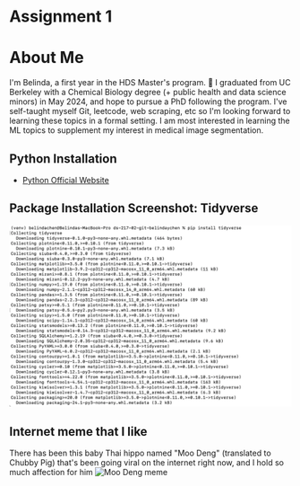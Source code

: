 # Assignment 1

# About Me 
I'm Belinda, a first year in the HDS Master's program. 🙂 I graduated from UC Berkeley with a Chemical Biology degree (+ public health and data science minors) in May 2024, and hope to pursue a PhD following the program. I've self-taught myself Git, leetcode, web scraping, etc so I'm looking forward to learning these topics in a formal setting. I am most interested in learning the ML topics to supplement my interest in medical image segmentation.


## Python Installation 
- [Python Official Website](https://www.python.org/)

## Package Installation Screenshot: Tidyverse
![Tidyverse Installation Screenshot](./package-install-screenshot.png)

## Internet meme that I like 
There has been this baby Thai hippo named "Moo Deng" (translated to Chubby Pig) that's been going viral on the internet right now, and I hold so much affection for him 
![Moo Deng meme](https://i.chzbgr.com/full/10407214848/hF9F43673/inexplicably-moist-at-all-times-slightly-blurry-most-photos-probably-screaming-or-sleeping-round) 


